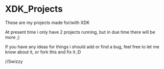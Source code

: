 XDK_Projects
============
These are my projects made for/with XDK

At present time i only have 2 projects running, but in due time there will be more ;)

If you have any ideas for things i should add or find a bug, feel free to let me know about it, or fork this and fix it ;D

//Swizzy
